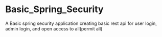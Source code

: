 # Basic_Spring_Security
A Basic spring security application creating basic rest api for user login, admin login, and open access to all(permit all)

